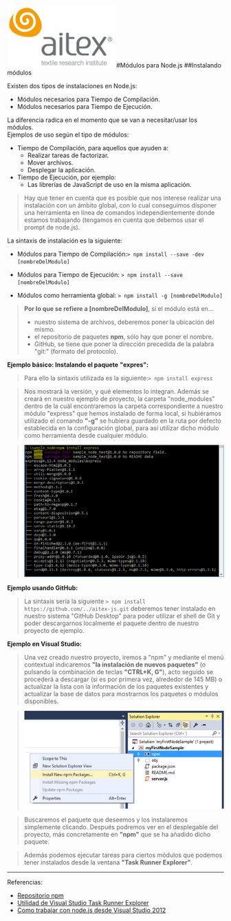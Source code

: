 ![logo_aitex.png](images/logo_aitex_min.png "Logotipo de Aitex")
#Módulos para Node.js
##Instalando módulos

Existen dos tipos de instalaciones en Node.js:
+ Módulos necesarios para Tiempo de Compilación.
+ Módulos necesarios para Tiempo de Ejecución.

La diferencia radica en el momento que se van a necesitar/usar los módulos.  
Ejemplos de uso según el tipo de módulos:
+ Tiempo de Compilación, para aquellos que ayuden a:
    + Realizar tareas de factorizar.
    + Mover archivos.
    + Desplegar la aplicación.
+ Tiempo de Ejecución, por ejemplo:
    + Las librerías de JavaScript de uso en la misma aplicación.

>Hay que tener en cuenta que es posible que nos interese realizar una instalación con un ámbito global, con lo cual conseguimos disponer una herramienta en línea de comandos independientemente donde estamos trabajando (tengamos en cuenta que debemos usar el prompt de node.js).  

La sintaxis de instalación es la siguiente:

- Módulos para Tiempo de Compilación:`> npm install --save -dev [nombreDelModulo]`

- Módulos para Tiempo de Ejecución: `> npm install --save [nombreDelModulo]`

- Módulos como herramienta global: `> npm install -g [nombreDelModulo]`

> **Por lo que se refiere a [nombreDelModulo]**, si el módulo está en...
> - nuestro sistema de archivos, deberemos poner la ubicación del mismo.
> - el repositorio de paquetes **npm**, sólo hay que poner el nombre.
> - GitHub, se tiene que poner la dirección precedida de la palabra "git:" (formato del protocolo).

**Ejemplo básico: Instalando el paquete** **"expres":**

>Para ello la sintaxis utilizada es la siguiente:`> npm install express`

>Nos mostrará la versión, y qué elementos lo integran. Además se creará en nuestro ejemplo de proyecto, la carpeta "node_modules" dentro de la cuál encontraremos la carpeta correspondiente a nuestro módulo "express" que hemos instalado de forma local, si hubiéramos utilizado el comando **"-g"** se hubiera guardado en la ruta por defecto establecida en la configuración global, para así utilizar dicho módulo como herramienta desde cualquier módulo.  

>![modulo_express.png](images/modulo_express.png "Primer módulo: express")

**Ejemplo usando GitHub:**

>La sintaxis sería la siguiente `> npm install https://github.com/../aitex-js.git` deberemos tener instalado en nuestro sistema "GitHub Desktop" para poder utilizar el shell de Git y poder descargarnos localmente el paquete dentro de nuestro proyecto de ejemplo.

**Ejemplo en Visual Studio:**  

>Una vez creado nuestro proyecto, iremos a "npm" y mediante el menú contextual indicaremos **"la instalación de nuevos paquetes"** (o pulsando la combinación de teclas **"CTRL+K, G"**), acto seguido se procederá a descargar (si es por primera vez, alrededor de 145 MB) o actualizar la lista con la información de los paquetes existentes y actualizar la base de datos para mostrarnos los paquetes o módulos disponibles.

>![nodejs_visual_studio.png](images/nodejs_visual_studio.png)

>Buscaremos el paquete que deseemos y los instalaremos simplemente clicando. Después podremos ver en el desplegable del proyecto, más concretamente en **"npm"** que se ha añadido dicho paquete.

>Además podemos ejecutar tareas para ciertos módulos que podemos tener instalados desde la ventana **"Task Runner Explorer"**.


---
Referencias:  
+ [Repositorio npm](https://www.npmjs.com/)
+ [Utilidad de Visual Studio Task Runner Explorer](http://webtooling.visualstudio.com/task-runners/)
+ [Como trabajar con node.js desde Visual Studio 2012](https://blogs.msdn.microsoft.com/esmsdn/2014/09/11/cmo-desarrollar-aplicaciones-de-node-js-en-visual-studio/)
